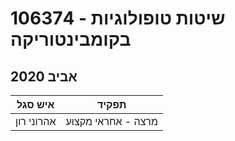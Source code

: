 # 106374 - שיטות טופולוגיות בקומבינטוריקה

## אביב 2020

| איש סגל | תפקיד |
| ---- | ---- |
| אהרוני רון | מרצה - אחראי מקצוע |

